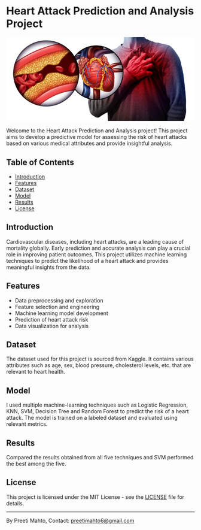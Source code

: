 # Heart Attack Prediction and Analysis Project

![Heart Attack](heartattack.jpg)

Welcome to the Heart Attack Prediction and Analysis project! This project aims to develop a predictive model for assessing the risk of heart attacks based on various medical attributes and provide insightful analysis.

## Table of Contents

- [Introduction](#introduction)
- [Features](#features)
- [Dataset](#dataset)
- [Model](#model)
- [Results](#results)
- [License](#license)

## Introduction

Cardiovascular diseases, including heart attacks, are a leading cause of mortality globally. Early prediction and accurate analysis can play a crucial role in improving patient outcomes. This project utilizes machine learning techniques to predict the likelihood of a heart attack and provides meaningful insights from the data.

## Features

- Data preprocessing and exploration
- Feature selection and engineering
- Machine learning model development
- Prediction of heart attack risk
- Data visualization for analysis

## Dataset

The dataset used for this project is sourced from Kaggle. It contains various attributes such as age, sex, blood pressure, cholesterol levels, etc. that are relevant to heart health.

## Model

I used multiple machine-learning techniques such as Logistic Regression, KNN, SVM, Decision Tree and Random Forest to predict the risk of a heart attack. The model is trained on a labeled dataset and evaluated using relevant metrics.

## Results

Compared the results obtained from all five techniques and SVM performed the best among the five.

## License

This project is licensed under the MIT License - see the [LICENSE](LICENSE) file for details.

---

By Preeti Mahto, Contact: preetimahto6@gmail.com
